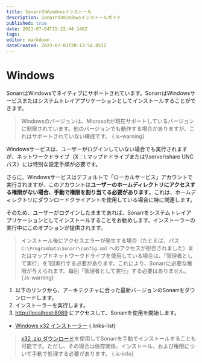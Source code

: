 ```yaml
---
title: SonarrのWindowsインストール
description: SonarrのWindowsインストールガイド
published: true
date: 2023-07-04T15:22:44.146Z
tags: 
editor: markdown
dateCreated: 2023-07-03T20:13:54.851Z
---
```


# Windows

SonarrはWindowsでネイティブにサポートされています。SonarrはWindowsサービスまたはシステムトレイアプリケーションとしてインストールすることができます。

> Windowsのバージョンは、Microsoftが現在サポートしているバージョンに制限されています。他のバージョンでも動作する場合がありますが、これはサポートされていない構成です。
{.is-warning}

Windowsサービスは、ユーザーがログインしていない場合でも実行されますが、ネットワークドライブ（X：\ マップドドライブまたは\\\server\share UNCパス）には特別な設定手順が必要です。

さらに、Windowsサービスはデフォルトで「ローカルサービス」アカウントで実行されますが、このアカウントは**ユーザーのホームディレクトリにアクセスする権限がない場合、手動で権限を割り当てる必要があります**。これは、ホームディレクトリにダウンロードクライアントを使用している場合に特に関連します。

そのため、ユーザーがログインしたままであれば、Sonarrをシステムトレイアプリケーションとしてインストールすることをお勧めします。インストーラーの実行中にこのオプションが提供されます。

> インストール後にアクセスエラーが発生する場合（たとえば、パス `C:\ProgramData\Sonarr\config.xml` へのアクセスが拒否されました）またはマップドネットワークドライブを使用している場合は、「管理者として実行」を1回実行する必要があります。これにより、Sonarrに必要な権限が与えられます。毎回「管理者として実行」する必要はありません。
{.is-warning}

1. 以下のリンクから、アーキテクチャに合った最新バージョンのSonarrをダウンロードします。
1. インストーラーを実行します。
1. <http://localhost:8989> にアクセスして、Sonarrを使用を開始します。

- [Windows x32 インストーラー](https://services.sonarr.tv/v1/download/main/latest?version=3&os=windows&installer=true)
{.links-list}

> [x32 .zip ダウンロード](https://services.sonarr.tv/v1/download/main/latest?version=3&os=windows)を使用してSonarrを手動でインストールすることも可能です。ただし、その場合は依存関係、インストール、および権限について手動で処理する必要があります。
{.is-info}